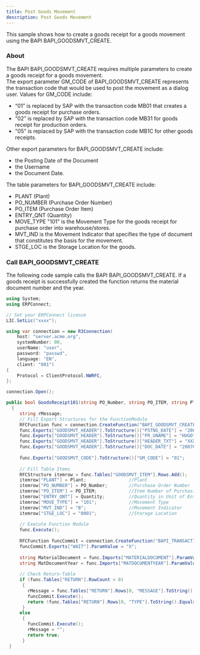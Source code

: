 ```yaml
---
title: Post Goods Movement
description: Post Goods Movement
---
```


This sample shows how to create a goods receipt for a goods movement using the BAPI BAPI_GOODSMVT_CREATE. 

### About

The BAPI BAPI_GOODSMVT_CREATE requires multiple parameters to create a goods receipt for a goods movement.<br>
The export parameter GM_CODE of BAPI_GOODSMVT_CREATE represents the transaction code that would be used to post the movement as a dialog user. Values for GM_CODE include: 
- “01” is replaced by SAP with the transaction code MB01 that creates a goods receipt for purchase orders. 
- “02” is replaced by SAP with the transaction code MB31 for goods receipt for production orders.
- "05" is replaced by SAP with the transaction code MB1C for other goods receipts.

Other export parameters for BAPI_GOODSMVT_CREATE include:
- the Posting Date of the Document
- the Username
- the Document Date. 

The table parameters for BAPI_GOODSMVT_CREATE include:
- PLANT (Plant)
- PO_NUMBER (Purchase Order Number) 
- PO_ITEM (Purchase Order Item)
- ENTRY_QNT (Quantity)
- MOVE_TYPE "101" is the Movement Type for the goods receipt for purchase order into warehouse/stores.
- MVT_IND is the Movement Indicator that specifies the type of document that constitutes the basis for the movement.
- STGE_LOC is the Storage Location for the goods. 

### Call BAPI_GOODSMVT_CREATE

The following code sample calls the BAPI BAPI_GOODSMVT_CREATE.
If a goods receipt is successfully created the function returns the material document number and the year.

```csharp linenums="1"
using System;
using ERPConnect;

// Set your ERPConnect license
LIC.SetLic("xxxx");

using var connection = new R3Connection(
    host: "server.acme.org",
    systemNumber: 00,
    userName: "user",
    password: "passwd",
    language: "EN",
    client: "001")
{
    Protocol = ClientProtocol.NWRFC,
};

connection.Open();

public bool GoodsReceipt101(string PO_Number, string PO_ITEM, string Plant, decimal Quantity)
  {
     string rMessage;
     // Fill Export Structures for the FunctionModule
     RFCFunction func = connection.CreateFunction("BAPI_GOODSMVT_CREATE");
     func.Exports["GOODSMVT_HEADER"].ToStructure()["PSTNG_DATE"] = "20070921"; //Posting Date in the Document
     func.Exports["GOODSMVT_HEADER"].ToStructure()["PR_UNAME"] = "HUGO";       //UserName
     func.Exports["GOODSMVT_HEADER"].ToStructure()["HEADER_TXT"] = "XXX";      //HeaderText
     func.Exports["GOODSMVT_HEADER"].ToStructure()["DOC_DATE"] = "20070921";   //Document Date in Document
  
     func.Exports["GOODSMVT_CODE"].ToStructure()["GM_CODE"] = "01";
  
     // Fill Table Items 
     RFCStructure itemrow = func.Tables["GOODSMVT_ITEM"].Rows.Add();
     itemrow["PLANT"] = Plant;                //Plant
     itemrow["PO_NUMBER"] = PO_Number;        //Purchase Order Number
     itemrow["PO_ITEM"] = PO_ITEM;            //Item Number of Purchasing Document  
     itemrow["ENTRY_QNT"] = Quantity;         //Quantity in Unit of Entry
     itemrow["MOVE_TYPE"] = "101";            //Movement Type
     itemrow["MVT_IND"] = "B";                //Movement Indicator
     itemrow["STGE_LOC"] = "0001";            //Storage Location
  
     // Execute Function Module
     func.Execute();
  
     RFCFunction funcCommit = connection.CreateFunction("BAPI_TRANSACTION_COMMIT");
     funcCommit.Exports["WAIT"].ParamValue = "X";
  
     string MaterialDocument = func.Imports["MATERIALDOCUMENT"].ParamValue.ToString();
     string MatDocumentYear = func.Imports["MATDOCUMENTYEAR"].ParamValue.ToString();
  
     // Check Return-Table
     if (func.Tables["RETURN"].RowCount > 0)
      {
        rMessage = func.Tables["RETURN"].Rows[0, "MESSAGE"].ToString();
        funcCommit.Execute();
        return !func.Tables["RETURN"].Rows[0, "TYPE"].ToString().Equals("E");
      }
     else
      {
        funcCommit.Execute();
        rMessage = "";
        return true;
      }
 }
```
